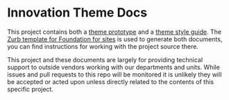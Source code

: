# Innovation Theme Docs

This project contains both a [theme prototype](https://michiganengineering.github.io/innovation-theme-docs/) and a 
[theme style guide](https://michiganengineering.github.io/innovation-theme-docs/styleguide.html). The [Zurb template for Foundation for sites](https://github.com/zurb/foundation-zurb-template) 
is used to generate both documents, you can find instructions for working with the project source there.  
  
This project and these documents are largely for providing technical support to outside vendors working with our departments 
and units. While issues and pull requests to this repo will be monitored it is unlikely they will be accepted or acted upon 
unless directly related to the contents of this specific project.